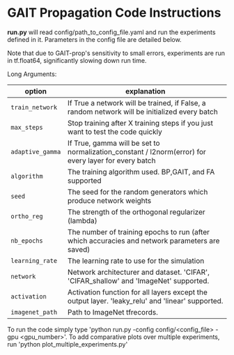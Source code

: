 # GAIT Propagation Code Instructions
**run.py** will read config/path_to_config_file.yaml and run the experiments defined in it.
Parameters in the config file are detailed below.

Note that due to GAIT-prop's sensitivity to small errors, experiments are run in tf.float64,
significantly slowing down run time.

Long Arguments:

|option|explanation|
|---|---|
|`train_network`|If True a network will be trained, if False, a random network will be initialized every batch|
|`max_steps`|Stop training after X training steps if you just want to test the code quickly|
|`adaptive_gamma`|If True, gamma will be set to normalization_constant / l2norm(error) for every layer for every batch|
|`algorithm`|The training algorithm used. BP,GAIT, and FA supported|
|`seed`|The seed for the random generators which produce network weights|
|`ortho_reg`|The strength of the orthogonal regularizer (lambda)|
|`nb_epochs`|The number of training epochs to run (after which accuracies and network parameters are saved)|
|`learning_rate`|The learning rate to use for the simulation|
|`network`| Network architecturer and dataset. 'CIFAR', 'CIFAR_shallow' and 'ImageNet' supported.
|`activation`| Activation function for all layers except the output layer. 'leaky_relu' and 'linear' supported.
|`imagenet_path`| Path to ImageNet tfrecords.

To run the code simply type 'python run.py -config config/<config_file> -gpu <gpu_number>'.
To add comparative plots over multiple experiments, run 'python plot_multiple_experiments.py'